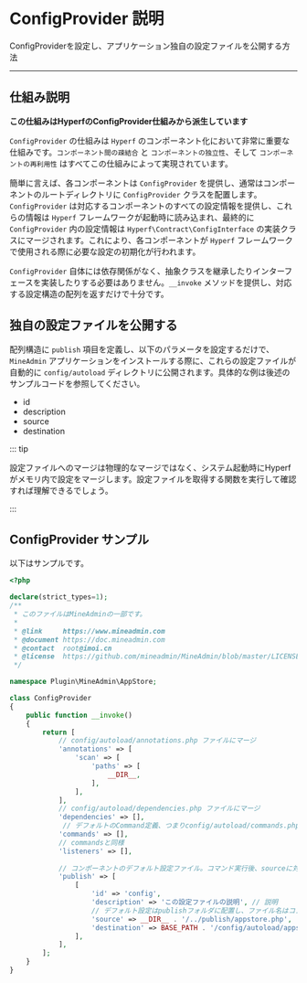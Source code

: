 # ConfigProvider 説明

ConfigProviderを設定し、アプリケーション独自の設定ファイルを公開する方法

---

## 仕組み説明

**この仕組みはHyperfのConfigProvider仕組みから派生しています**

`ConfigProvider` の仕組みは `Hyperf` のコンポーネント化において非常に重要な仕組みです。`コンポーネント間の疎結合` と `コンポーネントの独立性`、そして `コンポーネントの再利用性` はすべてこの仕組みによって実現されています。

簡単に言えば、各コンポーネントは `ConfigProvider` を提供し、通常はコンポーネントのルートディレクトリに `ConfigProvider` クラスを配置します。`ConfigProvider` は対応するコンポーネントのすべての設定情報を提供し、これらの情報は `Hyperf` フレームワークが起動時に読み込まれ、最終的に `ConfigProvider` 内の設定情報は `Hyperf\Contract\ConfigInterface` の実装クラスにマージされます。これにより、各コンポーネントが `Hyperf` フレームワークで使用される際に必要な設定の初期化が行われます。

`ConfigProvider` 自体には依存関係がなく、抽象クラスを継承したりインターフェースを実装したりする必要はありません。`__invoke` メソッドを提供し、対応する設定構造の配列を返すだけで十分です。

## 独自の設定ファイルを公開する

配列構造に `publish` 項目を定義し、以下のパラメータを設定するだけで、`MineAdmin` アプリケーションをインストールする際に、これらの設定ファイルが自動的に `config/autoload` ディレクトリに公開されます。具体的な例は後述のサンプルコードを参照してください。
- id
- description
- source
- destination

::: tip

設定ファイルへのマージは物理的なマージではなく、システム起動時にHyperfがメモリ内で設定をマージします。設定ファイルを取得する関数を実行して確認すれば理解できるでしょう。

:::

## ConfigProvider サンプル

以下はサンプルです。

```php [ConfigProvider.php]
<?php

declare(strict_types=1);
/**
 * このファイルはMineAdminの一部です。
 *
 * @link     https://www.mineadmin.com
 * @document https://doc.mineadmin.com
 * @contact  root@imoi.cn
 * @license  https://github.com/mineadmin/MineAdmin/blob/master/LICENSE
 */

namespace Plugin\MineAdmin\AppStore;

class ConfigProvider
{
    public function __invoke()
    {
        return [
            // config/autoload/annotations.php ファイルにマージ
            'annotations' => [
                'scan' => [
                    'paths' => [
                        __DIR__,
                    ],
                ],
            ],
            // config/autoload/dependencies.php ファイルにマージ
            'dependencies' => [],
             // デフォルトのCommand定義、つまりconfig/autoload/commands.phpに対応
            'commands' => [],
            // commandsと同様
            'listeners' => [],
            
            // コンポーネントのデフォルト設定ファイル。コマンド実行後、sourceに対応するファイルがdestinationに対応するファイルとしてコピーされます
            'publish' => [
                [
                    'id' => 'config',
                    'description' => 'この設定ファイルの説明', // 説明
                    // デフォルト設定はpublishフォルダに配置し、ファイル名はコンポーネント名と同じにすることを推奨
                    'source' => __DIR__ . '/../publish/appstore.php',  // 対応する設定ファイルのパス
                    'destination' => BASE_PATH . '/config/autoload/appstore.php', // このパスのファイルとしてコピー
                ],
            ],
        ];
    }
}
```